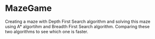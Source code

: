 # MazeGame

Creating a maze with Depth First Search algorithm and solving this maze using A* algortihm and Breadth First Search algorithm. Comparing these two algorithms to see which one is faster.
